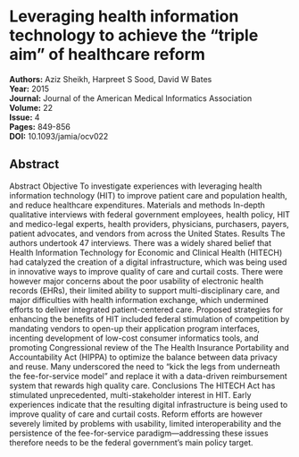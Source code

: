 # Leveraging health information technology to achieve the “triple aim” of healthcare reform

**Authors:** Aziz Sheikh, Harpreet S Sood, David W Bates  
**Year:** 2015  
**Journal:** Journal of the American Medical Informatics Association  
**Volume:** 22  
**Issue:** 4  
**Pages:** 849-856  
**DOI:** 10.1093/jamia/ocv022  

## Abstract
Abstract
            Objective To investigate experiences with leveraging health information technology (HIT) to improve patient care and population health, and reduce healthcare expenditures.
            Materials and methods In-depth qualitative interviews with federal government employees, health policy, HIT and medico-legal experts, health providers, physicians, purchasers, payers, patient advocates, and vendors from across the United States.
            Results The authors undertook 47 interviews. There was a widely shared belief that Health Information Technology for Economic and Clinical Health (HITECH) had catalyzed the creation of a digital infrastructure, which was being used in innovative ways to improve quality of care and curtail costs. There were however major concerns about the poor usability of electronic health records (EHRs), their limited ability to support multi-disciplinary care, and major difficulties with health information exchange, which undermined efforts to deliver integrated patient-centered care. Proposed strategies for enhancing the benefits of HIT included federal stimulation of competition by mandating vendors to open-up their application program interfaces, incenting development of low-cost consumer informatics tools, and promoting Congressional review of the The Health Insurance Portability and Accountability Act (HIPPA) to optimize the balance between data privacy and reuse. Many underscored the need to “kick the legs from underneath the fee-for-service model” and replace it with a data-driven reimbursement system that rewards high quality care.
            Conclusions The HITECH Act has stimulated unprecedented, multi-stakeholder interest in HIT. Early experiences indicate that the resulting digital infrastructure is being used to improve quality of care and curtail costs. Reform efforts are however severely limited by problems with usability, limited interoperability and the persistence of the fee-for-service paradigm—addressing these issues therefore needs to be the federal government’s main policy target.

